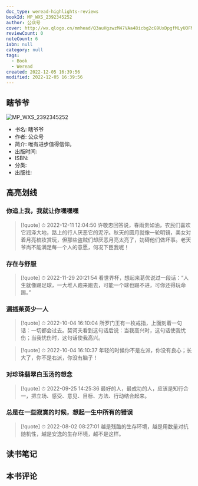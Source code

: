 ```yaml
---
doc_type: weread-highlights-reviews
bookId: MP_WXS_2392345252
author: 公众号
cover: http://wx.qlogo.cn/mmhead/Q3auHgzwzM47VAa48icbg2cG9UxDpgfMLyUOFM3rckicVLuic2K57fD2w/0
reviewCount: 0
noteCount: 6
isbn: null
category: null
tags:
  - Book
  - Weread
created: 2022-12-05 16:39:56
modified: 2022-12-05 16:39:56
---
```


## 瞎爷爷

![MP_WXS_2392345252](http://wx.qlogo.cn/mmhead/Q3auHgzwzM47VAa48icbg2cG9UxDpgfMLyUOFM3rckicVLuic2K57fD2w/0)
- 书名: 瞎爷爷
- 作者: 公众号
- 简介: 唯有进步值得信仰。
- 出版时间: 
- ISBN: 
- 分类: 
- 出版社: 

## 高亮划线

### 你追上我，我就让你嘿嘿嘿


> [!quote] ⏱ 2022-12-11 12:04:50
> 许敬忠回答说，春雨贵如油，农民们喜欢它润泽大地，路上的行人厌恶它的泥泞。秋天的圆月就像一轮明镜，美女对着月亮梳妆赏玩，但那些盗贼们却厌恶月亮太亮了，妨碍他们做坏事。老天爷尚不能满足每一个人的意愿，何况下臣我呢！
 


### 存在与舒服


> [!quote] ⏱ 2022-11-29 20:21:54
> 看世界杯，想起来葛优说过一段话：“人生就像踢足球，一大堆人跑来跑去，可能一个球也踢不进，可你还得玩命踢。” ​​
 


### 遍插茱萸少一人


> [!quote] ⏱ 2022-10-04 16:10:04
> 所罗门王有一枚戒指，上面刻着一句话：一切都会过去。契诃夫看到这句话后说：当我高兴时，这句话使我忧伤；当我忧伤时，这句话使我高兴。 
 


> [!quote] ⏱ 2022-10-04 16:10:37
> 年轻的时候你不是左派，你没有良心；长大了，你不是右派，你没有脑子！
 


### 对珍珠翡翠白玉汤的想念


> [!quote] ⏱ 2022-09-25 14:25:36
> 最好的人，最成功的人，应该是知行合一，把立场、感受、意见、目标、方法、行动结合起来。
 


### 总是在一些寂寞的时候，想起一生中所有的错误


> [!quote] ⏱ 2022-08-02 08:27:01
> 越是残酷的生存环境，越是用数量对抗随机性，越是安逸的生存环境，越不是这样。
 



## 读书笔记


## 本书评论

